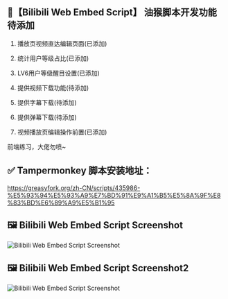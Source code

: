 
## 💠【Bilibili Web Embed Script】 油猴脚本开发功能待添加

1. 播放页视频直达编辑页面(已添加)

2. 统计用户等级占比(已添加)

3. LV6用户等级醒目设置(已添加)

4. 提供视频下载功能(待添加)

5. 提供字幕下载(待添加)

6. 提供弹幕下载(待添加)

7. 视频播放页编辑操作前置(已添加)

前端练习，大佬勿喷~


## ✅ Tampermonkey 脚本安装地址：
  https://greasyfork.org/zh-CN/scripts/435986-%E5%93%94%E5%93%A9%E7%BD%91%E9%A1%B5%E5%8A%9F%E8%83%BD%E6%89%A9%E5%B1%95


## 🖼 Bilibili Web Embed Script Screenshot
![Bilibili Web Embed Script Screenshot](https://user-images.githubusercontent.com/19167342/143210177-592fd78e-ab59-45b5-888f-2ce62a9774d2.jpg)

## 🖼 Bilibili Web Embed Script Screenshot2
![Bilibili Web Embed Script Screenshot](https://user-images.githubusercontent.com/19167342/175462422-44a2275a-06d9-488a-8420-98ed38d910be.png)
